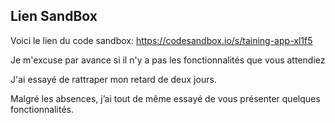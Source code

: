 ## Lien SandBox

Voici le lien du code sandbox: https://codesandbox.io/s/taining-app-xl1f5

Je m'excuse par avance si il n'y a pas les fonctionnalités que vous attendiez

J'ai essayé de rattraper mon retard de deux jours. 

Malgré les absences, j’ai tout de même essayé de vous présenter quelques fonctionnalités.
